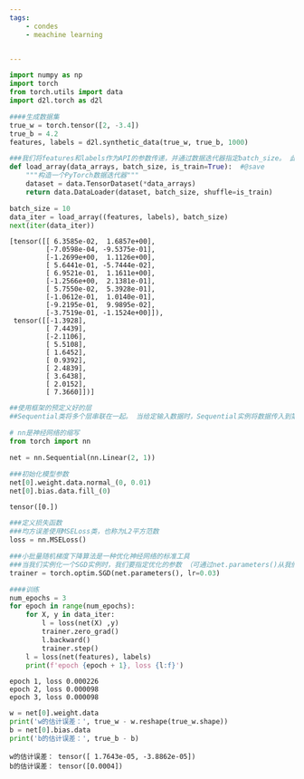 ```yaml
---
tags:
    - condes
    - meachine learning


---
```




```python
import numpy as np
import torch
from torch.utils import data
import d2l.torch as d2l
```


```python
####生成数据集
true_w = torch.tensor([2, -3.4])
true_b = 4.2
features, labels = d2l.synthetic_data(true_w, true_b, 1000)
```


```python
###我们将features和labels作为API的参数传递，并通过数据迭代器指定batch_size。 此外，布尔值is_train表示是否希望数据迭代器对象在每个迭代周期内打乱数据
def load_array(data_arrays, batch_size, is_train=True):  #@save
    """构造一个PyTorch数据迭代器"""
    dataset = data.TensorDataset(*data_arrays)
    return data.DataLoader(dataset, batch_size, shuffle=is_train)

batch_size = 10
data_iter = load_array((features, labels), batch_size)
next(iter(data_iter))
```




    [tensor([[ 6.3585e-02,  1.6857e+00],
             [-7.0598e-04, -9.5375e-01],
             [-1.2699e+00,  1.1126e+00],
             [ 5.6441e-01, -5.7444e-02],
             [ 6.9521e-01,  1.1611e+00],
             [-1.2566e+00,  2.1381e-01],
             [ 5.7550e-02,  5.3928e-01],
             [-1.0612e-01,  1.0140e-01],
             [-9.2195e-01,  9.9895e-02],
             [-3.7519e-01, -1.1524e+00]]),
     tensor([[-1.3928],
             [ 7.4439],
             [-2.1106],
             [ 5.5108],
             [ 1.6452],
             [ 0.9392],
             [ 2.4839],
             [ 3.6438],
             [ 2.0152],
             [ 7.3660]])]




```python
##使用框架的预定义好的层
##Sequential类将多个层串联在一起。 当给定输入数据时，Sequential实例将数据传入到第一层， 然后将第一层的输出作为第二层的输入

# nn是神经网络的缩写
from torch import nn

net = nn.Sequential(nn.Linear(2, 1))
```


```python
###初始化模型参数
net[0].weight.data.normal_(0, 0.01)
net[0].bias.data.fill_(0)
```




    tensor([0.])




```python
###定义损失函数
###均方误差使用MSELoss类，也称为L2平方范数
loss = nn.MSELoss()
```


```python
###小批量随机梯度下降算法是一种优化神经网络的标准工具
###当我们实例化一个SGD实例时，我们要指定优化的参数 （可通过net.parameters()从我们的模型中获得）以及优化算法所需的超参数字典。 小批量随机梯度下降只需要设置lr值，这里设置为0.03
trainer = torch.optim.SGD(net.parameters(), lr=0.03)
```


```python
####训练
num_epochs = 3
for epoch in range(num_epochs):
    for X, y in data_iter:
        l = loss(net(X) ,y)
        trainer.zero_grad()
        l.backward()
        trainer.step()
    l = loss(net(features), labels)
    print(f'epoch {epoch + 1}, loss {l:f}')
```

    epoch 1, loss 0.000226
    epoch 2, loss 0.000098
    epoch 3, loss 0.000098



```python
w = net[0].weight.data
print('w的估计误差：', true_w - w.reshape(true_w.shape))
b = net[0].bias.data
print('b的估计误差：', true_b - b)
```

    w的估计误差： tensor([ 1.7643e-05, -3.8862e-05])
    b的估计误差： tensor([0.0004])



```python

```
